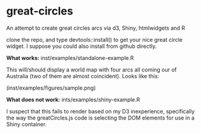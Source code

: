 # great-circles
An attempt to create great circles arcs via d3, Shiny, htmlwidgets and R

clone the repo, and type devtools::install() to get your nice great circle widget. I suppose you could also install from github directly.

**What works:**
inst/examples/standalone-example.R 

This will/should display a world map with four arcs all coming our of Australia (two of them are almost coincident). Looks like this:

(inst/examples/figures/sample.png)

**What does not work:**
ints/examples/shiny-example.R

I suspect that this fails to render based on my D3 inexperience, specifically the way the greatCircles.js code is selecting the DOM elements for use in a Shiny container.
